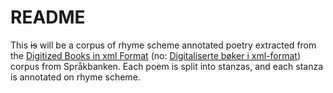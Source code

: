 # README
This ~~is~~ will be a corpus of rhyme scheme annotated poetry extracted from the [Digitized Books in xml Format](https://www.nb.no/sprakbanken/en/resource-catalogue/oai-nb-no-sbr-33/) (no: [Digitaliserte bøker i xml-format](https://www.nb.no/sprakbanken/ressurskatalog/oai-nb-no-sbr-33/)) corpus from Språkbanken.
Each poem is split into stanzas, and each stanza is annotated on rhyme scheme.

